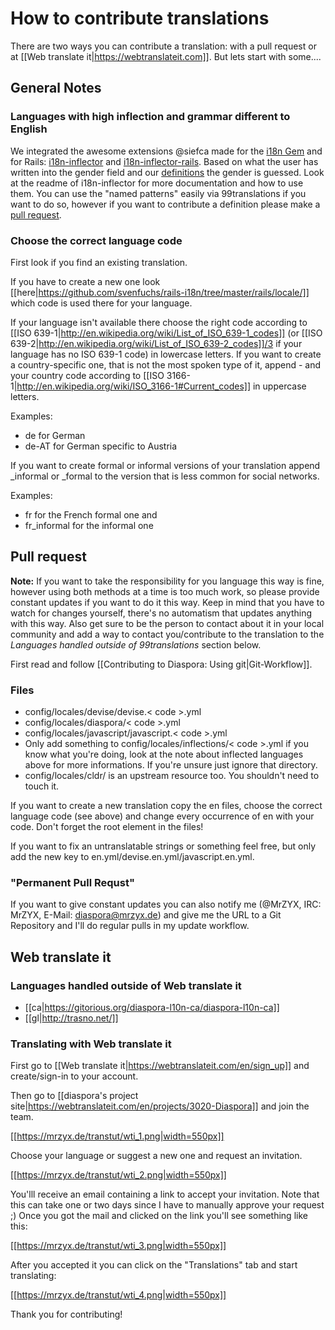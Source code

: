 # How to contribute translations

There are two ways you can contribute a translation: with a pull request or at [[Web translate it|https://webtranslateit.com]].
But lets start with some....

## General Notes

### Languages with high inflection and grammar different to English

We integrated the awesome extensions @siefca made for the [i18n Gem](https://github.com/svenfuchs/i18n) and for Rails: [i18n-inflector](https://github.com/siefca/i18n-inflector) and [i18n-inflector-rails](https://github.com/siefca/i18n-inflector-rails). Based on what the user has written into the gender field and our [definitions](https://github.com/diaspora/diaspora/tree/master/config/locales/inflections) the gender is guessed. Look at the readme of i18n-inflector for more documentation and how to use them. You can use the "named patterns" easily via 99translations if you want to do so, however if you want to contribute a definition please make a [pull request](https://github.com/diaspora/diaspora/wiki/Git-Workflow).

### Choose the correct language code

First look if you find an existing translation.

If you have to create a new one look [[here|https://github.com/svenfuchs/rails-i18n/tree/master/rails/locale/]] which code is used there for your language.

If your language isn't available there choose the right code according to [[ISO 639-1|http://en.wikipedia.org/wiki/List_of_ISO_639-1_codes]] (or [[ISO 639-2|http://en.wikipedia.org/wiki/List_of_ISO_639-2_codes]]/3 if your language has no ISO 639-1 code) in lowercase letters. If you want to create a country-specific one, that is not the most spoken type of it, append - and your country code according to [[ISO 3166-1|http://en.wikipedia.org/wiki/ISO_3166-1#Current_codes]]  in uppercase letters.

Examples:

* de for German
* de-AT for German specific to Austria

If you want to create formal or informal versions of your translation append \_informal or \_formal to the version that is less common for social networks.

Examples:

* fr for the French formal one and
* fr_informal for the informal one

## Pull request
**Note:** If you want to take the responsibility for you language this way is fine, however using both methods at a time is too much work, so please provide constant updates if you want to do it this way. Keep in mind that you have to watch for changes yourself, there's no automatism that updates anything with this way. Also get sure to be the person to contact about it in your local community and add a way to contact you/contribute to the translation to the *Languages handled outside of 99translations* section below.

First read and follow [[Contributing to Diaspora: Using git|Git-Workflow]].

### Files

* config/locales/devise/devise.< code >.yml
* config/locales/diaspora/< code >.yml
* config/locales/javascript/javascript.< code >.yml
* Only add something to config/locales/inflections/< code >.yml if you know what you're doing, look at the note about inflected languages above for more informations. If you're unsure just ignore that directory.
* config/locales/cldr/ is an upstream resource too. You shouldn't need to touch it.

If you want to create a new translation copy the en files, choose the correct language code (see above) and change every occurrence of en with your code. Don't forget the root element in the files!

If you want to fix an untranslatable strings or something feel free, but only add the new key to en.yml/devise.en.yml/javascript.en.yml.

### "Permanent Pull Requst"

If you want to give constant updates you can also notify me (@MrZYX, IRC: MrZYX, E-Mail: diaspora@mrzyx.de) and give me the URL to a Git Repository and I'll do regular pulls in my update workflow.

## Web translate it

### Languages handled outside of Web translate it

* [[ca|https://gitorious.org/diaspora-l10n-ca/diaspora-l10n-ca]]
* [[gl|http://trasno.net/]]

### Translating with Web translate it

First go to  [[Web translate it|https://webtranslateit.com/en/sign_up]] and create/sign-in to your account.

Then go to [[diaspora's project site|https://webtranslateit.com/en/projects/3020-Diaspora]] and join the team.

[[https://mrzyx.de/transtut/wti_1.png|width=550px]]

Choose your language or suggest a new one and request an invitation.

[[https://mrzyx.de/transtut/wti_2.png|width=550px]]

You'lll receive an email containing a link to accept your invitation. Note that this can take one or two days since I have to manually approve your request ;)
Once you got the mail and clicked on the link you'll see something like this:

[[https://mrzyx.de/transtut/wti_3.png|width=550px]]

After you accepted it you can click on the "Translations" tab and start translating:

[[https://mrzyx.de/transtut/wti_4.png|width=550px]]

Thank you for contributing!
